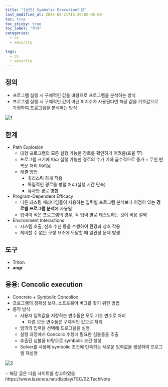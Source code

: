 ```yaml
---
title: "[보안] Symbolic Execution이란"
last_modified_at: 2024-03-21T16:20:02-05:00
toc: true
toc_sticky: true
toc_label: "목차"
categories:
  - cs
  - security

tags:
  - cs
  - security
---
```

## 정의

- 프로그램 실행 시 구체적인 값을 바탕으로 프로그램을 분석하는 방식
- 프로그램 실행 시 구체적인 값이 아닌 미지수가 사용된다면 해당 값을 기호값으로 가정하여 프로그램을 분석하는 방식

![1](https://github.com/Kimbongsik/Kimbongsik.github.io/assets/63995044/267440ba-428c-4bb7-bcd8-822ded88fc56)

## 한계

- Path Explosion
    - 대형 프로그램의 모든 실행 가능한 경로를 확인하기 어려움(효율 ▽)
    - 프로그램 크기에 따라 실행 가능한 경로의 수가 기하 급수적으로 증가 + 무한 반복문 처리 어려움
    - 해결 방법
        - 휴리스틱 하게 적용
        - 독립적인 경로를 병렬 처리(실행 시간 단축)
        - 유사한 경로 병합
- Program-Dependent Efficacy
    - 다른 테스팅 패러다임들이 사용하는 입력별 프로그램 분석보다 이점이 있는 **경로별 프로그램 분석**에 사용됨
    - 입력이 적은 프로그램의 경우, 각 입력 별로 테스트하는 것이 비용 절약
- Environment Interactions
    - 시스템 호출, 신호 수신 등을 수행하여 환경과 상호 작용
    - 제어할 수 없는 구성 요소에 도달할 때 일관성 문제 발생

## 도구

- Triton
- **angr**

## 응용: **Concolic execution**

- Concrete + Symbolic Concolioc
- 프로그램의 정확성 보다, 소프트웨어 버그를 찾기 위한 방법
- 동작 방식
    - 사용자 입력값을 저장하는 변수들은 모두 기호 변수로 처리
        - 다른 모든 변수들은 구체적인 값으로 처리
    - 임의의 입력을 선택해 프로그램을 실행
    - 실행 과정에서 Concolic 수행에 필요한 심볼들을 추출
    - 추출된 심볼을 바탕으로 symbolic 조건 생성
    - Solver를 사용해 symbolic 조건에 만족하는 새로운 입력값을 생성하여 프로그램 재실행

![2](https://github.com/Kimbongsik/Kimbongsik.github.io/assets/63995044/31283777-5417-4534-9352-836e0aace0f7)

<aside>
💡 해당 글은 다음 사이트를 참고하였음 https://www.lazenca.net/display/TEC/02.TechNote

</aside>